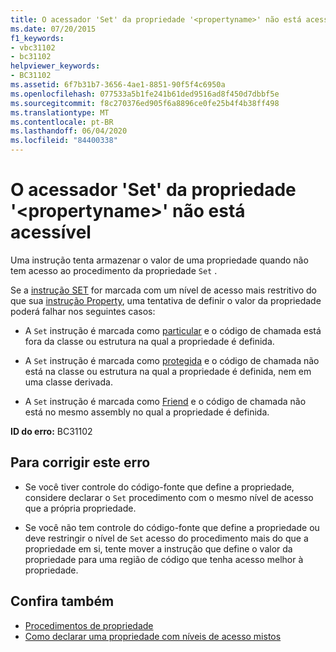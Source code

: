 ```yaml
---
title: O acessador 'Set' da propriedade '<propertyname>' não está acessível
ms.date: 07/20/2015
f1_keywords:
- vbc31102
- bc31102
helpviewer_keywords:
- BC31102
ms.assetid: 6f7b31b7-3656-4ae1-8851-90f5f4c6950a
ms.openlocfilehash: 077533a5b1fe241b61ded9516ad8f450d7dbbf5e
ms.sourcegitcommit: f8c270376ed905f6a8896ce0fe25b4f4b38ff498
ms.translationtype: MT
ms.contentlocale: pt-BR
ms.lasthandoff: 06/04/2020
ms.locfileid: "84400338"
---
```

# <a name="set-accessor-of-property-propertyname-is-not-accessible"></a>O acessador 'Set' da propriedade '\<propertyname>' não está acessível
Uma instrução tenta armazenar o valor de uma propriedade quando não tem acesso ao procedimento da propriedade `Set` .  
  
 Se a [instrução SET](../statements/set-statement.md) for marcada com um nível de acesso mais restritivo do que sua [instrução Property](../statements/property-statement.md), uma tentativa de definir o valor da propriedade poderá falhar nos seguintes casos:  
  
- A `Set` instrução é marcada como [particular](../modifiers/private.md) e o código de chamada está fora da classe ou estrutura na qual a propriedade é definida.  
  
- A `Set` instrução é marcada como [protegida](../modifiers/protected.md) e o código de chamada não está na classe ou estrutura na qual a propriedade é definida, nem em uma classe derivada.  
  
- A `Set` instrução é marcada como [Friend](../modifiers/friend.md) e o código de chamada não está no mesmo assembly no qual a propriedade é definida.  
  
 **ID do erro:** BC31102  
  
## <a name="to-correct-this-error"></a>Para corrigir este erro  
  
- Se você tiver controle do código-fonte que define a propriedade, considere declarar o `Set` procedimento com o mesmo nível de acesso que a própria propriedade.  
  
- Se você não tem controle do código-fonte que define a propriedade ou deve restringir o nível de `Set` acesso do procedimento mais do que a propriedade em si, tente mover a instrução que define o valor da propriedade para uma região de código que tenha acesso melhor à propriedade.  
  
## <a name="see-also"></a>Confira também

- [Procedimentos de propriedade](../../programming-guide/language-features/procedures/property-procedures.md)
- [Como declarar uma propriedade com níveis de acesso mistos](../../programming-guide/language-features/procedures/how-to-declare-a-property-with-mixed-access-levels.md)
